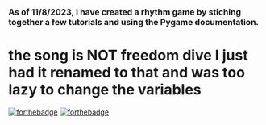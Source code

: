 ### As of 11/8/2023, I have created a rhythm game by stiching together a few tutorials and using the Pygame documentation. 

# the song is NOT freedom dive I just had it renamed to that and was too lazy to change the variables

[![forthebadge](https://forthebadge.com/images/badges/made-with-python.svg)](https://forthebadge.com) 
[![forthebadge](https://forthebadge.com/images/badges/0-percent-optimized.svg)](https://forthebadge.com)
